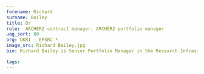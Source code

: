 ```yaml
---
forename: Richard
surname: Bailey
title: Dr
role:  ARCHER2 contract manager, ARCHER2 portfolio manager
uag_sort: 80
org: UKRI - EPSRC *
image_src: Richard Bailey.jpg
bio: Richard Bailey is Senior Portfolio Manager in the Research Infrastructure Theme at EPSRC-UKRI. His main responsibility is the large-scale compute portfolio, including the UK’s national supercomputer ARCHER2.<br>After receiving a PhD in instrumentation & analytical science from UMIST and working at the Loss Prevention Council for a few years, he has spent much of his career at EPSRC in roles ranging across the Research Infrastructure, Engineering, Manufacturing, Infrastructure & Environment, Chemistry, eScience, Transformative Research and Digital Economy Themes.

tags: 
---
```

